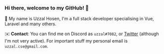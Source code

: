 ### Hi there, welcome to my GitHub! 👋

🚀 My name is Uzzal Hosen, I'm a full stack developer specialising in Vue, Laravel and many others.

✉️ **Contact**: You can find me on Discord as `uzzal#7082`, or [Twitter](https://twitter.com/uzzalcse) (although I'm not very active). For important stuff my personal email is `uzzal.cse@gmail.com`.

